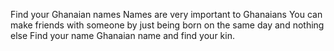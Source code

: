 Find your Ghanaian names
Names are very important to Ghanaians
You can make friends with someone by just being born on the same day and nothing else
Find your name Ghanaian name and find your kin.